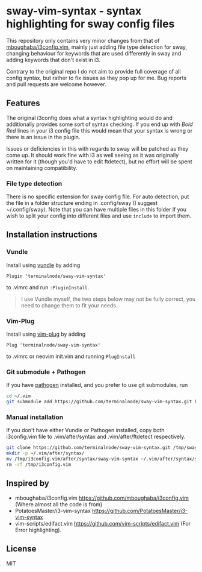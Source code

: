 # sway-vim-syntax - syntax highlighting for sway config files

This repository only contains very minor changes from that of [mboughaba/i3config.vim](https://github.com/mboughaba/i3config.vim/), mainly just adding file type detection for sway, changing behaviour for keywords that are used differently in sway and adding keywords that don't exist in i3.

Contrary to the original repo I do not aim to provide full coverage of all config syntax, but rather to fix issues as they pop up for me. Bug reports and pull requests are welcome however.

## Features

The original i3config does what a syntax highlighting would do and additionally provides some sort of syntax checking. If you end up with *Bold Red* lines in your i3 config file this would mean that your syntax is wrong or there is an issue in the plugin.

Issues or deficiencies in this with regards to sway will be patched as they come up. It should work fine with i3 as well seeing as it was originally written for it (though you'd have to edit ftdetect), but no effort will be spent on maintaining compatibility. 

### File type detection

There is no specific extension for sway config file. For auto detection, put the file in a folder structure ending in .config/sway (I suggest ~/.config/sway). Note that you can have multiple files in this folder if you wish to split your config into different files and use `include` to import them.

## Installation instructions

### Vundle

Install using [vundle](https://github.com/gmarik/Vundle.vim) by adding

```vim
Plugin 'terminalnode/sway-vim-syntax'
```

to .vimrc and run `:PluginInstall`.

> I use Vundle myself, the two steps below may not be fully correct,
you need to change them to fit your needs.

### Vim-Plug

Install using [vim-plug](https://github.com/junegunn/vim-plug) by adding

```vim
Plug 'terminalnode/sway-vim-syntax'
```

to .vimrc or neovim init.vim and running `PlugInstall`

### Git submodule + Pathogen

If you have [pathogen](https://github.com/tpope/vim-pathogen) installed,
and you prefer to use git submodules, run

```sh
cd ~/.vim
git submodule add https://github.com/terminalnode/sway-vim-syntax.git bundle/syntax/
```

### Manual installation

If you don't have either Vundle or Pathogen installed, copy both i3config.vim file
to .vim/after/syntax and .vim/after/ftdetect respectively.

```sh
git clone https://github.com/terminalnode/sway-vim-syntax.git /tmp/sway-vim-syntax
mkdir -p ~/.vim/after/syntax/
mv /tmp/i3config.vim/after/syntax/sway-vim-syntax ~/.vim/after/syntax/sway-vim-syntax
rm -rf /tmp/i3config.vim
```

## Inspired by
+ mboughaba/i3config.vim
 <https://github.com/mboughaba/i3config.vim> (Where almost all the code is from)
+ PotatoesMaster/i3-vim-syntax
  <https://github.com/PotatoesMaster/i3-vim-syntax>
+ vim-scripts/edifact.vim
  <https://github.com/vim-scripts/edifact.vim> (For Error highlighting).

## License

MIT
